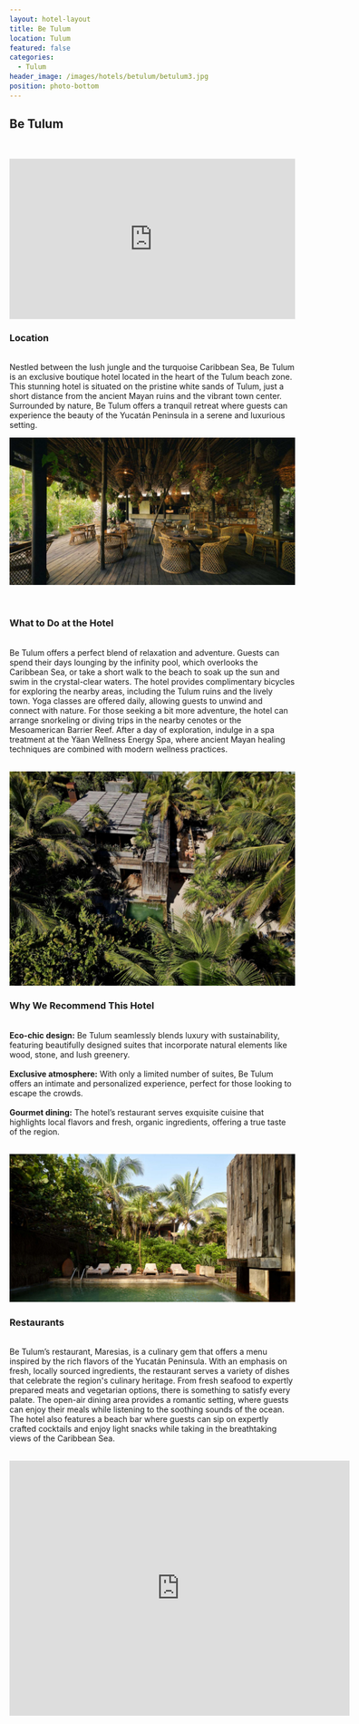 ```yaml
---
layout: hotel-layout
title: Be Tulum
location: Tulum
featured: false
categories:
  - Tulum
header_image: /images/hotels/betulum/betulum3.jpg
position: photo-bottom
---
```

## Be Tulum  
&nbsp;  

<style>.embed-container { position: relative; padding-bottom: 56.25%; height: 0; overflow: hidden; max-width: 100%; } .embed-container iframe, .embed-container object, .embed-container embed { position: absolute; top: 0; left: 0; width: 100%; height: 100%; }</style><div class='embed-container'><iframe src='https://www.youtube.com/embed/4q5QeP0JJ8s' frameborder='0' allowfullscreen></iframe></div>

### Location  
&nbsp;  
Nestled between the lush jungle and the turquoise Caribbean Sea, Be Tulum is an exclusive boutique hotel located in the heart of the Tulum beach zone. This stunning hotel is situated on the pristine white sands of Tulum, just a short distance from the ancient Mayan ruins and the vibrant town center. Surrounded by nature, Be Tulum offers a tranquil retreat where guests can experience the beauty of the Yucatán Peninsula in a serene and luxurious setting.  

![](/images/hotels/betulum/betulum1.jpg)


&nbsp;  
### What to Do at the Hotel  
&nbsp;  
Be Tulum offers a perfect blend of relaxation and adventure. Guests can spend their days lounging by the infinity pool, which overlooks the Caribbean Sea, or take a short walk to the beach to soak up the sun and swim in the crystal-clear waters. The hotel provides complimentary bicycles for exploring the nearby areas, including the Tulum ruins and the lively town. Yoga classes are offered daily, allowing guests to unwind and connect with nature. For those seeking a bit more adventure, the hotel can arrange snorkeling or diving trips in the nearby cenotes or the Mesoamerican Barrier Reef. After a day of exploration, indulge in a spa treatment at the Yäan Wellness Energy Spa, where ancient Mayan healing techniques are combined with modern wellness practices.  
&nbsp;  

![](/images/hotels/betulum/betulum2.jpg)

### Why We Recommend This Hotel  
&nbsp;  
**Eco-chic design:** Be Tulum seamlessly blends luxury with sustainability, featuring beautifully designed suites that incorporate natural elements like wood, stone, and lush greenery.  
&nbsp;  
**Exclusive atmosphere:** With only a limited number of suites, Be Tulum offers an intimate and personalized experience, perfect for those looking to escape the crowds.  
&nbsp;  
**Gourmet dining:** The hotel’s restaurant serves exquisite cuisine that highlights local flavors and fresh, organic ingredients, offering a true taste of the region.  
&nbsp;  

![](/images/hotels/betulum/betulum4.jpg)

### Restaurants  
&nbsp;  
Be Tulum’s restaurant, Maresias, is a culinary gem that offers a menu inspired by the rich flavors of the Yucatán Peninsula. With an emphasis on fresh, locally sourced ingredients, the restaurant serves a variety of dishes that celebrate the region's culinary heritage. From fresh seafood to expertly prepared meats and vegetarian options, there is something to satisfy every palate. The open-air dining area provides a romantic setting, where guests can enjoy their meals while listening to the soothing sounds of the ocean. The hotel also features a beach bar where guests can sip on expertly crafted cocktails and enjoy light snacks while taking in the breathtaking views of the Caribbean Sea.  
&nbsp;  

<div class='map-container center'>

<iframe src="https://www.google.com/maps/embed?pb=!1m18!1m12!1m3!1d3745.9372535214147!2d-87.46609292424469!3d20.136665181298778!2m3!1f0!2f0!3f0!3m2!1i1024!2i768!4f13.1!3m3!1m2!1s0x8f4fd0cb15c3b61f%3A0xa7a805cb37f91057!2sBe%20Tulum!5e0!3m2!1ses!2smx!4v1723680045428!5m2!1ses!2smx" width="600" height="450" style="border:0;" allowfullscreen="" loading="lazy" referrerpolicy="no-referrer-when-downgrade"></iframe>

</div>
&nbsp;

